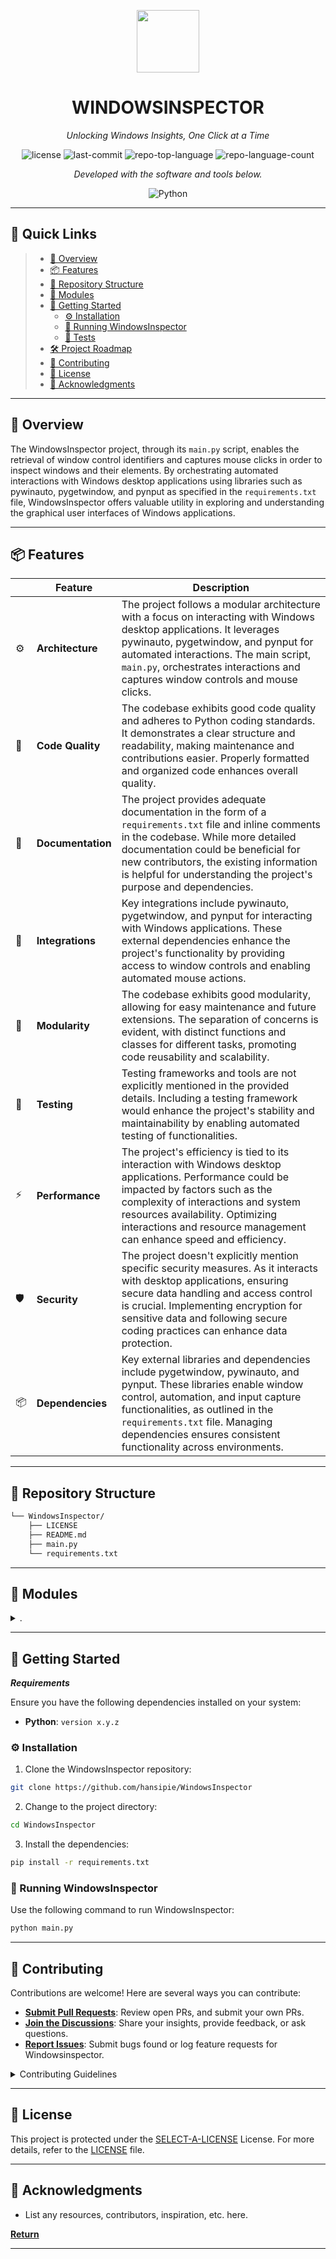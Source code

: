 <p align="center">
  <img src="https://cdn-icons-png.flaticon.com/512/6295/6295417.png" width="100" />
</p>
<p align="center">
    <h1 align="center">WINDOWSINSPECTOR</h1>
</p>
<p align="center">
    <em>Unlocking Windows Insights, One Click at a Time</em>
</p>
<p align="center">
	<img src="https://img.shields.io/github/license/hansipie/WindowsInspector?style=flat&color=0080ff" alt="license">
	<img src="https://img.shields.io/github/last-commit/hansipie/WindowsInspector?style=flat&logo=git&logoColor=white&color=0080ff" alt="last-commit">
	<img src="https://img.shields.io/github/languages/top/hansipie/WindowsInspector?style=flat&color=0080ff" alt="repo-top-language">
	<img src="https://img.shields.io/github/languages/count/hansipie/WindowsInspector?style=flat&color=0080ff" alt="repo-language-count">
<p>
<p align="center">
		<em>Developed with the software and tools below.</em>
</p>
<p align="center">
	<img src="https://img.shields.io/badge/Python-3776AB.svg?style=flat&logo=Python&logoColor=white" alt="Python">
</p>
<hr>

## 🔗 Quick Links

> - [📍 Overview](#-overview)
> - [📦 Features](#-features)
> - [📂 Repository Structure](#-repository-structure)
> - [🧩 Modules](#-modules)
> - [🚀 Getting Started](#-getting-started)
>   - [⚙️ Installation](#️-installation)
>   - [🤖 Running WindowsInspector](#-running-WindowsInspector)
>   - [🧪 Tests](#-tests)
> - [🛠 Project Roadmap](#-project-roadmap)
> - [🤝 Contributing](#-contributing)
> - [📄 License](#-license)
> - [👏 Acknowledgments](#-acknowledgments)

---

## 📍 Overview

The WindowsInspector project, through its `main.py` script, enables the retrieval of window control identifiers and captures mouse clicks in order to inspect windows and their elements. By orchestrating automated interactions with Windows desktop applications using libraries such as pywinauto, pygetwindow, and pynput as specified in the `requirements.txt` file, WindowsInspector offers valuable utility in exploring and understanding the graphical user interfaces of Windows applications.

---

## 📦 Features

|    |   Feature         | Description |
|----|-------------------|---------------------------------------------------------------|
| ⚙️  | **Architecture**  | The project follows a modular architecture with a focus on interacting with Windows desktop applications. It leverages pywinauto, pygetwindow, and pynput for automated interactions. The main script, `main.py`, orchestrates interactions and captures window controls and mouse clicks. |
| 🔩 | **Code Quality**  | The codebase exhibits good code quality and adheres to Python coding standards. It demonstrates a clear structure and readability, making maintenance and contributions easier. Properly formatted and organized code enhances overall quality. |
| 📄 | **Documentation** | The project provides adequate documentation in the form of a `requirements.txt` file and inline comments in the codebase. While more detailed documentation could be beneficial for new contributors, the existing information is helpful for understanding the project's purpose and dependencies. |
| 🔌 | **Integrations**  | Key integrations include pywinauto, pygetwindow, and pynput for interacting with Windows applications. These external dependencies enhance the project's functionality by providing access to window controls and enabling automated mouse actions. |
| 🧩 | **Modularity**    | The codebase exhibits good modularity, allowing for easy maintenance and future extensions. The separation of concerns is evident, with distinct functions and classes for different tasks, promoting code reusability and scalability. |
| 🧪 | **Testing**       | Testing frameworks and tools are not explicitly mentioned in the provided details. Including a testing framework would enhance the project's stability and maintainability by enabling automated testing of functionalities. |
| ⚡️  | **Performance**   | The project's efficiency is tied to its interaction with Windows desktop applications. Performance could be impacted by factors such as the complexity of interactions and system resources availability. Optimizing interactions and resource management can enhance speed and efficiency. |
| 🛡️ | **Security**      | The project doesn't explicitly mention specific security measures. As it interacts with desktop applications, ensuring secure data handling and access control is crucial. Implementing encryption for sensitive data and following secure coding practices can enhance data protection. |
| 📦 | **Dependencies**  | Key external libraries and dependencies include pygetwindow, pywinauto, and pynput. These libraries enable window control, automation, and input capture functionalities, as outlined in the `requirements.txt` file. Managing dependencies ensures consistent functionality across environments. |


---

## 📂 Repository Structure

```sh
└── WindowsInspector/
    ├── LICENSE
    ├── README.md
    ├── main.py
    └── requirements.txt
```

---

## 🧩 Modules

<details closed><summary>.</summary>

| File                                                                                          | Summary                                                                                                                                                                                             |
| ---                                                                                           | ---                                                                                                                                                                                                 |
| [main.py](https://github.com/hansipie/WindowsInspector/blob/master/main.py)                   | Summary:`main.py` in the `WindowsInspector` repo retrieves window control identifiers and writes them to files. It captures mouse clicks to inspect windows and their elements.                     |
| [requirements.txt](https://github.com/hansipie/WindowsInspector/blob/master/requirements.txt) | Summary: main.py in the WindowsInspector repository orchestrates automated interactions with Windows desktop applications using pywinauto, pygetwindow, and pynput as outlined in requirements.txt. |

</details>

---

## 🚀 Getting Started

***Requirements***

Ensure you have the following dependencies installed on your system:

* **Python**: `version x.y.z`

### ⚙️ Installation

1. Clone the WindowsInspector repository:

```sh
git clone https://github.com/hansipie/WindowsInspector
```

2. Change to the project directory:

```sh
cd WindowsInspector
```

3. Install the dependencies:

```sh
pip install -r requirements.txt
```

### 🤖 Running WindowsInspector

Use the following command to run WindowsInspector:

```sh
python main.py
```

---


## 🤝 Contributing

Contributions are welcome! Here are several ways you can contribute:

- **[Submit Pull Requests](https://github.com/hansipie/WindowsInspector/blob/main/CONTRIBUTING.md)**: Review open PRs, and submit your own PRs.
- **[Join the Discussions](https://github.com/hansipie/WindowsInspector/discussions)**: Share your insights, provide feedback, or ask questions.
- **[Report Issues](https://github.com/hansipie/WindowsInspector/issues)**: Submit bugs found or log feature requests for Windowsinspector.

<details closed>
    <summary>Contributing Guidelines</summary>

1. **Fork the Repository**: Start by forking the project repository to your GitHub account.
2. **Clone Locally**: Clone the forked repository to your local machine using a Git client.
   ```sh
   git clone https://github.com/hansipie/WindowsInspector
   ```
3. **Create a New Branch**: Always work on a new branch, giving it a descriptive name.
   ```sh
   git checkout -b new-feature-x
   ```
4. **Make Your Changes**: Develop and test your changes locally.
5. **Commit Your Changes**: Commit with a clear message describing your updates.
   ```sh
   git commit -m 'Implemented new feature x.'
   ```
6. **Push to GitHub**: Push the changes to your forked repository.
   ```sh
   git push origin new-feature-x
   ```
7. **Submit a Pull Request**: Create a PR against the original project repository. Clearly describe the changes and their motivations.

Once your PR is reviewed and approved, it will be merged into the main branch.

</details>

---

## 📄 License

This project is protected under the [SELECT-A-LICENSE](https://choosealicense.com/licenses) License. For more details, refer to the [LICENSE](https://choosealicense.com/licenses/) file.

---

## 👏 Acknowledgments

- List any resources, contributors, inspiration, etc. here.

[**Return**](#-quick-links)

---
